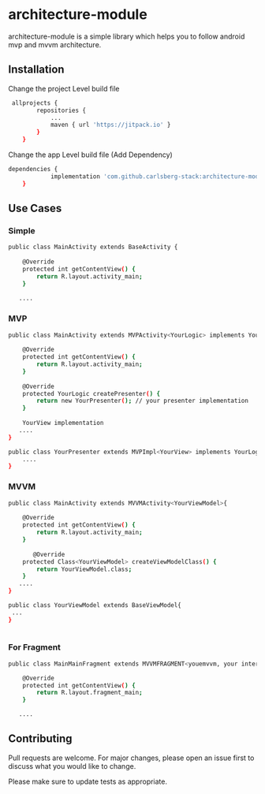 # architecture-module

architecture-module is a simple library which helps you to follow android mvp and mvvm architecture.

## Installation

Change the project Level build file

```bash
 allprojects {
		repositories {
			...
			maven { url 'https://jitpack.io' }
		}
	}
```

Change the app Level build file (Add Dependency)

```bash
dependencies {
	        implementation 'com.github.carlsberg-stack:architecture-module:20.5.4'
	}
```
## Use Cases

### Simple
```bash
public class MainActivity extends BaseActivity {
    
    @Override
    protected int getContentView() {
        return R.layout.activity_main;
    }
   
   ....
```
### MVP
```bash
public class MainActivity extends MVPActivity<YourLogic> implements YourView {
    
    @Override
    protected int getContentView() {
        return R.layout.activity_main;
    }
      
    @Override
    protected YourLogic createPresenter() {
        return new YourPresenter(); // your presenter implementation
    }
    
    YourView implementation
   ....
}

public class YourPresenter extends MVPImpl<YourView> implements YourLogic {
    ....
}
```
### MVVM
```bash
public class MainActivity extends MVVMActivity<YourViewModel>{
    
    @Override
    protected int getContentView() {
        return R.layout.activity_main;
    }
      
       @Override
    protected Class<YourViewModel> createViewModelClass() {
        return YourViewModel.class;
    }
   ....
}

public class YourViewModel extends BaseViewModel{
 ...
}
  
```

### For Fragment
```bash
public class MainMainFragment extends MVVMFRAGMENT<youemvvm, your interfice if you needed[It have to extend base coomunicator]> {

    @Override
    protected int getContentView() {
        return R.layout.fragment_main;
    }

   ....
```


## Contributing
Pull requests are welcome. For major changes, please open an issue first to discuss what you would like to change.

Please make sure to update tests as appropriate.
